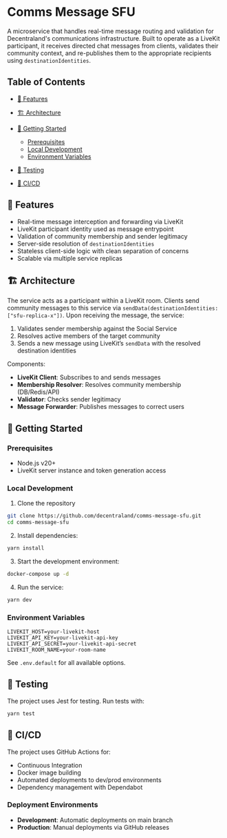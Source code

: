 # Comms Message SFU

A microservice that handles real-time message routing and validation for Decentraland's communications infrastructure. Built to operate as a LiveKit participant, it receives directed chat messages from clients, validates their community context, and re-publishes them to the appropriate recipients using `destinationIdentities`.

## Table of Contents

- [🌟 Features](#-features)
- [🏗 Architecture](#-architecture)
- [🚀 Getting Started](#-getting-started)

  - [Prerequisites](#prerequisites)
  - [Local Development](#local-development)
  - [Environment Variables](#environment-variables)

- [🧪 Testing](#-testing)
- [🔄 CI/CD](#-cicd)

## 🌟 Features

- Real-time message interception and forwarding via LiveKit
- LiveKit participant identity used as message entrypoint
- Validation of community membership and sender legitimacy
- Server-side resolution of `destinationIdentities`
- Stateless client-side logic with clean separation of concerns
- Scalable via multiple service replicas

## 🏗 Architecture

The service acts as a participant within a LiveKit room. Clients send community messages to this service via `sendData(destinationIdentities: ["sfu-replica-x"])`. Upon receiving the message, the service:

1. Validates sender membership against the Social Service
2. Resolves active members of the target community
3. Sends a new message using LiveKit’s `sendData` with the resolved destination identities

Components:

- **LiveKit Client**: Subscribes to and sends messages
- **Membership Resolver**: Resolves community membership (DB/Redis/API)
- **Validator**: Checks sender legitimacy
- **Message Forwarder**: Publishes messages to correct users

## 🚀 Getting Started

### Prerequisites

- Node.js v20+
- LiveKit server instance and token generation access

### Local Development

1. Clone the repository

```bash
git clone https://github.com/decentraland/comms-message-sfu.git
cd comms-message-sfu
```

2. Install dependencies:

```bash
yarn install
```

3. Start the development environment:

```bash
docker-compose up -d
```

4. Run the service:

```bash
yarn dev
```

### Environment Variables

```
LIVEKIT_HOST=your-livekit-host
LIVEKIT_API_KEY=your-livekit-api-key
LIVEKIT_API_SECRET=your-livekit-api-secret
LIVEKIT_ROOM_NAME=your-room-name
```

See `.env.default` for all available options.

## 🧪 Testing

The project uses Jest for testing. Run tests with:

```bash
yarn test
```

## 🔄 CI/CD

The project uses GitHub Actions for:

- Continuous Integration
- Docker image building
- Automated deployments to dev/prod environments
- Dependency management with Dependabot

### Deployment Environments

- **Development**: Automatic deployments on main branch
- **Production**: Manual deployments via GitHub releases
